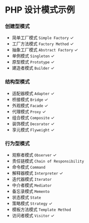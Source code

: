 # PHP 设计模式示例
### 创建型模式
  * 简单工厂模式 `Simple Factory` ✓
  * 工厂方法模式 `Factory Method` ✓
  * 抽象工厂模式 `Abstract Factory` ✓
  * 单例模式 `Singleton` ✓
  * 原型模式 `Prototype` ✓
  * 建造者模式 `Builder` ✓

### 结构型模式
  * 适配器模式 `Adapter` ✓
  * 桥接模式 `Bridge` ✓
  * 外观模式 `Facade` ✓
  * 代理模式 `Proxy` ✓
  * 组合模式 `Composite` ✓
  * 装饰模式 `Decorator` ✓
  * 享元模式 `Flyweight` ✓

### 行为型模式
  * 观察者模式 `Observer` ✓
  * 责任链模式 `Chain of Responsibility`
  * 命令模式 `Command`
  * 解释器模式 `Interpreter` ✓
  * 迭代器模式 `Iterator`
  * 中介者模式 `Mediator`
  * 备忘录模式 `Memento`
  * 状态模式 `State`
  * 策略模式 `Strategy` ✓
  * 模板方法模式 `Template Method`
  * 访问者模式 `Visitor` ✓
